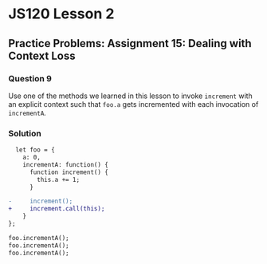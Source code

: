 # JS120 Lesson 2

## Practice Problems: Assignment 15: Dealing with Context Loss

### Question 9

Use one of the methods we learned in this lesson to invoke `increment` with an
explicit context such that `foo.a` gets incremented with each invocation of
`incrementA`.

### Solution

```diff
  let foo = {
    a: 0,
    incrementA: function() {
      function increment() {
        this.a += 1;
      }

-     increment();
+     increment.call(this);
    }
};

foo.incrementA();
foo.incrementA();
foo.incrementA();
```
